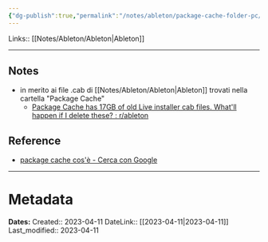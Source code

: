 ```yaml
---
{"dg-publish":true,"permalink":"/notes/ableton/package-cache-folder-pc/"}
---
```


Links:: [[Notes/Ableton/Ableton\|Ableton]]
 
---
## Notes

- in merito ai file .cab di [[Notes/Ableton/Ableton\|Ableton]] trovati nella cartella "Package Cache"
	- [Package Cache has 17GB of old Live installer cab files. What'll happen if I delete these? : r/ableton](https://www.reddit.com/r/ableton/comments/rectx0/cprogramdatapackage_cache_has_17gb_of_old_live/)



## Reference

- [package cache cos'è - Cerca con Google](https://www.google.com/search?q=package+cache+cos%27%C3%A8&oq=Package+Cache&aqs=edge.1.69i57j0i512l2j0i22i30l5.1631j0j1&sourceid=chrome&ie=UTF-8#ip=1)







---
# Metadata
**Dates:**
Created:: 2023-04-11
DateLink:: [[2023-04-11\|2023-04-11]]
Last_modified:: 2023-04-11